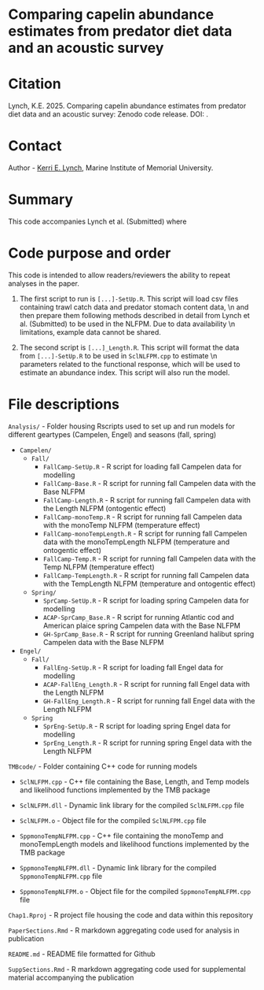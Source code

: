 # Comparing capelin abundance estimates from predator diet data and an acoustic survey

# Citation
Lynch, K.E. 2025. Comparing capelin abundance estimates from predator diet data and an acoustic survey: Zenodo code release. DOI: .

# Contact

Author - [Kerri E. Lynch](Kerri.Lynch@mi.mun.ca), Marine Institute of Memorial University. 

# Summary

This code accompanies Lynch et al. (Submitted) where 

# Code purpose and order

This code is intended to allow readers/reviewers the ability to repeat analyses in the paper.

1. The first script to run is `[...]-SetUp.R`. This script will load csv files containing trawl catch data and predator stomach content data, 
\n and then prepare them following methods described in detail from Lynch et al. (Submitted) to be used in the NLFPM. Due to data availability
\n limitations, example data cannot be shared.

2. The second script is `[...]_Length.R`. This script will format the data from `[...]-SetUp.R` to be used in `SclNLFPM.cpp` to estimate 
\n parameters related to the functional response, which will be used to estimate an abundance index. This script will also run the model.

# File descriptions

`Analysis/` - Folder housing Rscripts used to set up and run models for different geartypes (Campelen, Engel) and seasons (fall, spring)

* `Campelen/`
    + `Fall/`
      - `FallCamp-SetUp.R` - R script for loading fall Campelen data for modelling
      - `FallCamp-Base.R` - R script for running fall Campelen data with the Base NLFPM
      - `FallCamp-Length.R` - R script for running fall Campelen data with the Length NLFPM (ontogentic effect)
      - `FallCamp-monoTemp.R` - R script for running fall Campelen data with the monoTemp NLFPM (temperature effect)
      - `FallCamp-monoTempLength.R` - R script for running fall Campelen data with the monoTempLength NLFPM (temperature and ontogentic effect)
      - `FallCamp-Temp.R` - R script for running fall Campelen data with the Temp NLFPM (temperature effect)
      - `FallCamp-TempLength.R` - R script for running fall Campelen data with the TempLength NLFPM (temperature and ontogentic effect)
    + `Spring/`
      - `SprCamp-SetUp.R` - R script for loading spring Campelen data for modelling
      - `ACAP-SprCamp_Base.R` - R script for running Atlantic cod and American plaice spring Campelen data with the Base NLFPM
      - `GH-SprCamp_Base.R` - R script for running Greenland halibut spring Campelen data with the Base NLFPM
* `Engel/`
    + `Fall/`
      - `FallEng-SetUp.R` - R script for loading fall Engel data for modelling 
      - `ACAP-FallEng_Length.R` - R script for running fall Engel data with the Length NLFPM
      - `GH-FallEng_Length.R` - R script for running fall Engel data with the Length NLFPM
    + `Spring`
      - `SprEng-SetUp.R` - R script for loading spring Engel data for modelling
      - `SprEng_Length.R` - R script for running spring Engel data with the Length NLFPM

`TMBcode/` - Folder containing C++ code for running models 

* `SclNLFPM.cpp` - C++ file containing the Base, Length, and Temp models and likelihood functions implemented by the TMB package
* `SclNLFPM.dll` - Dynamic link library for the compiled `SclNLFPM.cpp` file
* `SclNLFPM.o` - Object file for the compiled `SclNLFPM.cpp` file

* `SppmonoTempNLFPM.cpp` - C++ file containing the monoTemp and monoTempLength models and likelihood functions implemented by the TMB package
* `SppmonoTempNLFPM.dll` - Dynamic link library for the compiled `SppmonoTempNLFPM.cpp` file
* `SppmonoTempNLFPM.o` - Object file for the compiled `SppmonoTempNLFPM.cpp` file


`Chap1.Rproj` - R project file housing the code and data within this repository

`PaperSections.Rmd` - R markdown aggregating code used for analysis in publication

`README.md` - README file formatted for Github

`SuppSections.Rmd` - R markdown aggregating code used for supplemental material accompanying the publication



